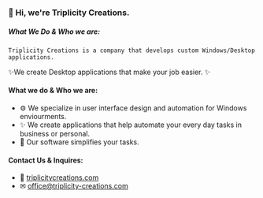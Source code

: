 
### 👋 Hi, we're Triplicity Creations.
##### What We Do & Who we are:
```Triplicity Creations is a company that develops custom Windows/Desktop applications.```

✨We create Desktop applications that make your job easier. ✨

#### What we do & Who we are:

- ⚙ We specialize in user interface design and automation for Windows enviourments.
- ✨ We create applications that help automate your every day tasks in business or personal.
- 🤖 Our software simplifies your tasks.

#### Contact Us & Inquires:
- 🔗 [triplicitycreations.com]()
-  ✉ office@triplicity-creations.com


<!---
triplicitycreations/triplicitycreations is a ✨ special ✨ repository because its `README.md` (this file) appears on your GitHub profile.
You can click the Preview link to take a look at your changes.
--->
